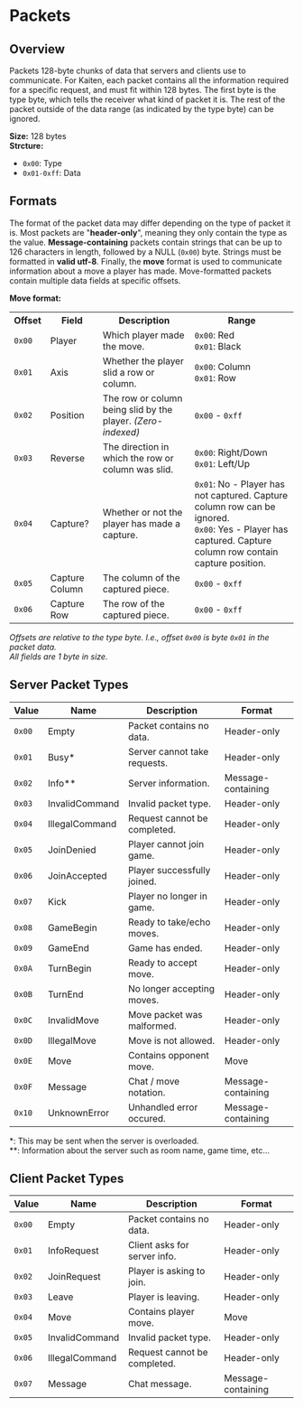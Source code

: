 # Packets
## Overview
Packets 128-byte chunks of data that servers and clients use to communicate. For Kaiten, each packet contains all the information required for a specific request, and must fit within 128 bytes. The first byte is the type byte, which tells the receiver what kind of packet it is. The rest of the packet outside of the data range (as indicated by the type byte) can be ignored.

**Size:** 128 bytes\
**Strcture:**
- `0x00`: Type
- `0x01-0xff`: Data

## Formats
The format of the packet data may differ depending on the type of packet it is. Most packets are "**header-only**", meaning they only contain the type as the value. **Message-containing** packets contain strings that can be up to 126 characters in length, followed by a NULL (`0x00`) byte. Strings must be formatted in **valid utf-8**. Finally, the **move** format is used to communicate information about a move a player has made. Move-formatted packets contain multiple data fields at specific offsets.

**Move format:**
<table>
    <tr>
        <th>Offset</th>
        <th>Field</th>
        <th>Description</th>
        <th>Range</th>
    </tr>
    <tr>
        <td><code>0x00</code></td>
        <td>Player</td>
        <td>Which player made the move.</td>
        <td>
            <code>0x00</code>: Red<br>
            <code>0x01</code>: Black<br>
        </td>
    </tr>
    <tr>
        <td><code>0x01</code></td>
        <td>Axis</td>
        <td>Whether the player slid a row or column.</td>
        <td>
            <code>0x00</code>: Column<br>
            <code>0x01</code>: Row<br>
        </td>
    </tr>
    <tr>
        <td><code>0x02</code></td>
        <td>Position</td>
        <td>The row or column being slid by the player. <i>(Zero-indexed)</i></td>
        <td>
            <code>0x00</code> - <code>0xff</code>
        </td>
    </tr>
    <tr>
        <td><code>0x03</code></td>
        <td>Reverse</td>
        <td>The direction in which the row or column was slid.</td>
        <td>
            <code>0x00</code>: Right/Down<br>
            <code>0x01</code>: Left/Up<br>
        </td>
    </tr>
    <tr>
        <td><code>0x04</code></td>
        <td>Capture?</td>
        <td>Whether or not the player has made a capture.</td>
        <td>
            <code>0x01</code>: No - Player has not captured. Capture column row can be ignored.<br>
            <code>0x00</code>: Yes - Player has captured. Capture column row contain capture position.<br>
        </td>
    </tr>
    <tr>
        <td><code>0x05</code></td>
        <td>Capture Column</td>
        <td>The column of the captured piece.</td>
        <td>
            <code>0x00</code> - <code>0xff</code>
        </td>
    </tr>
    <tr>
        <td><code>0x06</code></td>
        <td>Capture Row</td>
        <td>The row of the captured piece.</td>
        <td>
            <code>0x00</code> - <code>0xff</code>
        </td>
    </tr>
</table>

*Offsets are relative to the type byte. I.e., offset `0x00` is byte `0x01` in the packet data.*\
*All fields are 1 byte in size.*

## Server Packet Types
| Value | Name              | Description                   | Format                |
|-------|-------------------|-------------------------------|-----------------------|
| `0x00`| Empty             | Packet contains no data.      | Header-only           |
| `0x01`| Busy*             | Server cannot take requests.  | Header-only           |
| `0x02`| Info**            | Server information.           | Message-containing    |
| `0x03`| InvalidCommand    | Invalid packet type.          | Header-only           |
| `0x04`| IllegalCommand    | Request cannot be completed.  | Header-only           |
| `0x05`| JoinDenied        | Player cannot join game.      | Header-only           |
| `0x06`| JoinAccepted      | Player successfully joined.   | Header-only           |
| `0x07`| Kick              | Player no longer in game.     | Header-only           |
| `0x08`| GameBegin         | Ready to take/echo moves.     | Header-only           |
| `0x09`| GameEnd           | Game has ended.               | Header-only           |
| `0x0A`| TurnBegin         | Ready to accept move.         | Header-only           |
| `0x0B`| TurnEnd           | No longer accepting moves.    | Header-only           |
| `0x0C`| InvalidMove       | Move packet was malformed.    | Header-only           |
| `0x0D`| IllegalMove       | Move is not allowed.          | Header-only           |
| `0x0E`| Move              | Contains opponent move.       | Move                  |
| `0x0F`| Message           | Chat / move notation.         | Message-containing    |
| `0x10`| UnknownError      | Unhandled error occured.      | Message-containing    |

*: This may be sent when the server is overloaded.\
**: Information about the server such as room name, game time, etc...

## Client Packet Types
| Value | Name              | Description                   | Format                |
|-------|-------------------|-------------------------------|-----------------------|
| `0x00`| Empty             | Packet contains no data.      | Header-only           |
| `0x01`| InfoRequest       | Client asks for server info.  | Header-only           |
| `0x02`| JoinRequest       | Player is asking to join.     | Header-only           |
| `0x03`| Leave             | Player is leaving.            | Header-only           |
| `0x04`| Move              | Contains player move.         | Move                  |
| `0x05`| InvalidCommand    | Invalid packet type.          | Header-only           |
| `0x06`| IllegalCommand    | Request cannot be completed.  | Header-only           |
| `0x07`| Message           | Chat message.                 | Message-containing    |